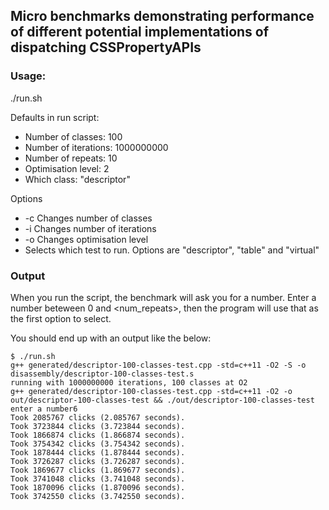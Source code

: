 ## Micro benchmarks demonstrating performance of different potential implementations of dispatching CSSPropertyAPIs 

### Usage:
./run.sh

Defaults in run script:
- Number of classes: 100
- Number of iterations: 1000000000
- Number of repeats: 10
- Optimisation level: 2
- Which class: "descriptor"

Options
- -c <num>    Changes number of classes
- -i <num>    Changes number of iterations
- -o <num>    Changes optimisation level
- <word>      Selects which test to run. Options are "descriptor", "table" and "virtual"

### Output
When you run the script, the benchmark will ask you for a number. Enter a number beteween 0 and <num_repeats>, 
then the program will use that as the first option to select.

You should end up with an output like the below:

```
$ ./run.sh 
g++ generated/descriptor-100-classes-test.cpp -std=c++11 -O2 -S -o disassembly/descriptor-100-classes-test.s
running with 1000000000 iterations, 100 classes at O2
g++ generated/descriptor-100-classes-test.cpp -std=c++11 -O2 -o out/descriptor-100-classes-test && ./out/descriptor-100-classes-test
enter a number6
Took 2085767 clicks (2.085767 seconds).
Took 3723844 clicks (3.723844 seconds).
Took 1866874 clicks (1.866874 seconds).
Took 3754342 clicks (3.754342 seconds).
Took 1878444 clicks (1.878444 seconds).
Took 3726287 clicks (3.726287 seconds).
Took 1869677 clicks (1.869677 seconds).
Took 3741048 clicks (3.741048 seconds).
Took 1870096 clicks (1.870096 seconds).
Took 3742550 clicks (3.742550 seconds).
```
